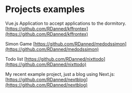 # Projects examples
Vue.js Application to accept applications to the dormitory.
[https://github.com/RDanned/kffrontex](https://github.com/RDanned/kffrontex)

Simon Game 
[https://github.com/RDanned/medodssimon](https://github.com/RDanned/medodssimon)

Todo list
[https://github.com/RDanned/nixttodo](https://github.com/RDanned/nixttodo)

My recent example project, just a blog using Next.js:
[https://github.com/RDanned/nextblog](https://github.com/RDanned/nextblog)
